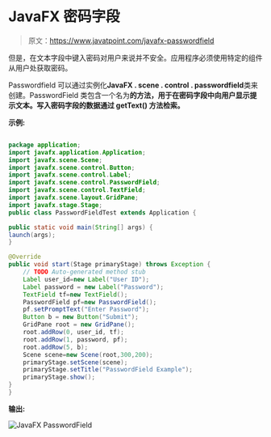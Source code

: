 # JavaFX 密码字段

> 原文：<https://www.javatpoint.com/javafx-passwordfield>

但是，在文本字段中键入密码对用户来说并不安全。应用程序必须使用特定的组件从用户处获取密码。

Passwordfield 可以通过实例化**JavaFX . scene . control . passwordfield**类来创建。PasswordField 类包含一个名为**的方法，用于在密码字段中向用户显示提示文本。写入密码字段的数据通过 **getText()** 方法检索。**

**示例:**

```java

package application;
import javafx.application.Application;
import javafx.scene.Scene;
import javafx.scene.control.Button;
import javafx.scene.control.Label;
import javafx.scene.control.PasswordField;
import javafx.scene.control.TextField;
import javafx.scene.layout.GridPane;
import javafx.stage.Stage;
public class PasswordFieldTest extends Application {

public static void main(String[] args) {
launch(args);	
}

@Override
public void start(Stage primaryStage) throws Exception {
	// TODO Auto-generated method stub
	Label user_id=new Label("User ID");
	Label password = new Label("Password");
	TextField tf=new TextField();
	PasswordField pf=new PasswordField();
	pf.setPromptText("Enter Password");
	Button b = new Button("Submit");
	GridPane root = new GridPane();
	root.addRow(0, user_id, tf);
	root.addRow(1, password, pf);
	root.addRow(5, b);
	Scene scene=new Scene(root,300,200);
	primaryStage.setScene(scene);
	primaryStage.setTitle("PasswordField Example");
	primaryStage.show();
}
}

```

**输出:**

![JavaFX PasswordField](../img/628f586cbce580c8b6cde9b9a9cad2eb.png)